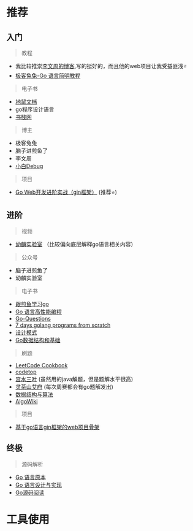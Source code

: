 # 推荐

## 入门

> 教程

* 我比较推崇[李文周的博客](https://www.liwenzhou.com/posts/Go/golang-menu/),写的挺好的，而且他的web项目让我受益匪浅⭐
* [极客兔兔-Go 语言简明教程](https://geektutu.com/post/quick-golang.html)

> 电子书

* [地鼠文档](https://www.topgoer.cn/?page=1)
* go程序设计语言
* [书栈网](https://www.bookstack.cn/)

> 博主

* 极客兔兔
* 脑子进煎鱼了
* 李文周
* [小白Debug](https://xiaobaidebug.top/)

> 项目

* [Go Web开发进阶实战（gin框架）](https://study.163.com/course/introduction.htm?courseId=1210171207&_trace_c_p_k2_=d34a58ba328741fc925767bf7ed0b6f6) (推荐⭐)

## 进阶

> 视频

* [幼麟实验室](https://www.bilibili.com/video/BV1hv411x7we) （比较偏向底层解释go语言相关内容）

> 公众号

* 脑子进煎鱼了
* 幼麟实验室

> 电子书

* [跟煎鱼学习go](https://eddycjy.gitbook.io/golang/di-1-ke-za-tan)
* [Go 语言高性能编程](https://geektutu.com/post/high-performance-go.html)
* [Go-Questions](https://www.topgoer.cn/docs/goquestions)
* [7 days golang programs from scratch](https://github.com/geektutu/7days-golang)
* [设计模式](https://www.topgoer.cn/docs/golang-design-pattern/golang-design-pattern-1cbgha2ltg796)
* [Go数据结构和基础](https://www.topgoer.cn/docs/data-structures-questions)

> 刷题

* [LeetCode Cookbook](https://books.halfrost.com/leetcode/)
* [codetop](https://codetop.cc/home)
* [宫水三叶](https://leetcode-cn.com/u/ac_oier/) (虽然用的java解题，但是题解水平很高)
* [灵茶山艾府](https://leetcode-cn.com/u/endlesscheng/) (每次周赛都会有go题解发出)
* [数据结构与算法](https://goa.lenggirl.com/#/README)
* [AlgoWiki](https://ojeveryday.github.io/AlgoWiki/#/README)

> 项目

* [基于go语言gin框架的web项目骨架](https://gitee.com/daitougege/GinSkeleton)

## 终极

> 源码解析

* [Go 语言原本](https://golang.design/under-the-hood/)
* [Go 语言设计与实现 ](https://draveness.me/golang/)
* [Go源码阅读](https://github.com/cch123/golang-notes)

# 工具使用

